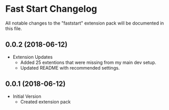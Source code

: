 # Fast Start Changelog

All notable changes to the "faststart" extension pack will be documented in this file.

## 0.0.2 (2018-06-12)

- Extension Updates
  - Added 25 extentions that were missing from my main dev setup.
  - Updated README with recommended settings.

## 0.0.1 (2018-06-12)

- Initial Version
  - Created extension pack

